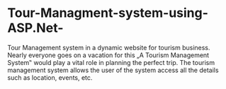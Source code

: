 # Tour-Managment-system-using-ASP.Net-
Tour Management system in a dynamic website for tourism business. Nearly everyone goes on a vacation for this „A Tourism Management System‟ would play a vital role in planning the perfect trip. The tourism management system allows the user of the system access all the details such as location, events, etc.
